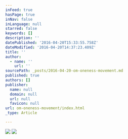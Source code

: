 ```yaml
---
inFeed: true
hasPage: true
inNav: false
inLanguage: null
starred: false
keywords: []
description: ''
datePublished: '2016-04-20T15:33:55.758Z'
dateModified: '2016-04-20T14:37:23.409Z'
title: ''
author:
  - name: ''
    url: ''
sourcePath: _posts/2016-04-20-om-oneness-movement.md
published: true
authors: []
publisher:
  name: null
  domain: null
  url: null
  favicon: null
url: om-oneness-movement/index.html
_type: Article

---
```

![](https://the-grid-user-content.s3-us-west-2.amazonaws.com/f4086c36-fa3c-4bd0-a108-0cde8d92688b.jpg)
![](https://s3-us-west-2.amazonaws.com/the-grid-img/p/52c6d3e3217265170a8aa240f7206a1c1aeeda6c.jpg)